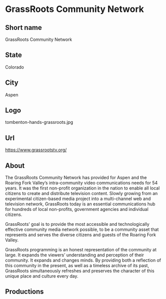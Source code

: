 # GrassRoots Community Network

## Short name

GrassRoots Community Network

## State

Colorado

## City

Aspen

## Logo

tombenton-hands-grassroots.jpg

## Url

https://www.grassrootstv.org/

## About

The GrassRoots Community Network has provided for Aspen and the Roaring Fork Valley’s intra-community video communications needs for 54 years. It was the first non-profit organization in the nation to enable all local citizens to create and distribute television content. Slowly growing from an experimental citizen-based media project into a multi-channel web and television network, GrassRoots today is an essential communications hub for hundreds of local non-profits, government agencies and individual citizens.

GrassRoots’ goal is to provide the most accessible and technologically effective community media network possible, to be a community asset that represents and serves the diverse citizens and guests of the Roaring Fork Valley.  

GrassRoots programming is an honest representation of the community at large. It expands the viewers’ understanding and perception of their community. It expands and changes minds. By providing both a reflection of this community in the present, as well as a timeless archive of its past, GrassRoots simultaneously refreshes and preserves the character of this unique place and culture every day.

## Productions
